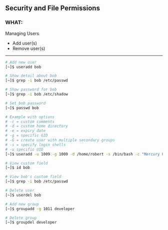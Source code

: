 ## Security and File Permissions ##

### WHAT: ###

Managing Users
- Add user(s)
- Remove user(s)

---

```bash
# Add new user
[~]$ useradd bob

# Show detail about bob
[~]$ grep -i bob /etc/passwd

# Show password for bob
[~]$ grep -i bob /etc/shadow

# Set bob password
[~]$ passwd bob

# Example with options
# -c = custom comments
# -d = custom home directory
# -e = expiry date
# -g = specific GID
# -G = create user with multiple secondary groups
# -s = specify login shells
# -u specific UID
[~]$ useradd -u 1009 -g 1009 -d /home/robert -s /bin/bash -c "Mercury Project member" bob

# View custom field
[~]$ id bob

# View bob's custom field
[~]$ grep -i bob /etc/passwd

```

```bash
# Delete user
[~]$ userdel bob

# Add new group
[~]$ groupadd -g 1011 developer

# Delete group
[~]$ groupdel developer

```


